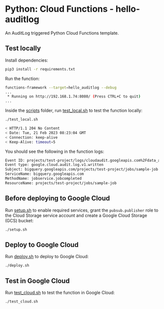 # Python: Cloud Functions - hello-auditlog

An AuditLog triggered Python Cloud Functions template.

## Test locally

Install dependencies:

```sh
pip3 install -r requirements.txt
```

Run the function:

```sh
functions-framework --target=hello_auditlog --debug
...
 * Running on http://192.168.1.74:8080/ (Press CTRL+C to quit)
...
```

Inside the [scripts](scripts) folder, run [test_local.sh](scripts/test.sh) to
test the function locally:

```sh
./test_local.sh

< HTTP/1.1 204 No Content
< Date: Tue, 21 Feb 2023 08:23:04 GMT
< Connection: keep-alive
< Keep-Alive: timeout=5
```

You should see the following in the function logs:

```sh
Event ID: projects/test-project/logs/cloudaudit.googleapis.com%2Fdata_access1234567123456789
Event type: google.cloud.audit.log.v1.written
Subject: bigquery.googleapis.com/projects/test-project/jobs/sample-job
ServiceName: bigquery.googleapis.com
MethodName: jobservice.jobcompleted
ResourceName: projects/test-project/jobs/sample-job
```

## Before deploying to Google Cloud

Run [setup.sh](scripts/setup.sh) to enable required services, grant the
`pubsub.publisher` role to the Cloud Storage service account and create a Google
Cloud Storage (GCS) bucket:

```sh
./setup.sh
```

## Deploy to Google Cloud

Run [deploy.sh](scripts/deploy.sh) to deploy to Google Cloud:

```sh
./deploy.sh
```

## Test in Google Cloud

Run [test_cloud.sh](scripts/test_cloud.sh) to test the function in Google Cloud:

```sh
./test_cloud.sh
```
